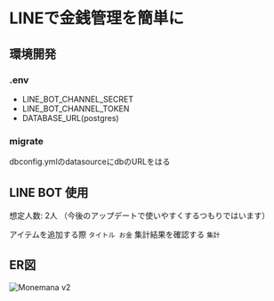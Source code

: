 # LINEで金銭管理を簡単に

## 環境開発

### .env

- LINE_BOT_CHANNEL_SECRET
- LINE_BOT_CHANNEL_TOKEN
- DATABASE_URL(postgres)

### migrate

dbconfig.ymlのdatasourceにdbのURLをはる

## LINE BOT 使用

想定人数: 2人
（今後のアップデートで使いやすくするつもりではいます）

アイテムを追加する際
`タイトル お金`
集計結果を確認する
`集計`

## ER図
![Monemana v2](https://github.com/ryuji-cre8ive/monemana/assets/49904836/f55922ed-8eeb-44e9-aae1-bb3422bf138e)
